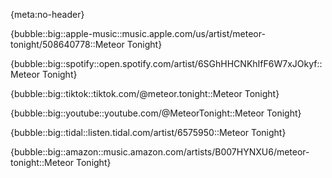 {meta:no-header}

{bubble::big::apple-music::music.apple.com/us/artist/meteor-tonight/508640778::Meteor Tonight}

{bubble::big::spotify::open.spotify.com/artist/6SGhHHCNKhIfF6W7xJOkyf::Meteor Tonight}

{bubble::big::tiktok::tiktok.com/@meteor.tonight::Meteor Tonight}

{bubble::big::youtube::youtube.com/@MeteorTonight::Meteor Tonight}

{bubble::big::tidal::listen.tidal.com/artist/6575950::Meteor Tonight}

{bubble::big::amazon::music.amazon.com/artists/B007HYNXU6/meteor-tonight::Meteor Tonight}